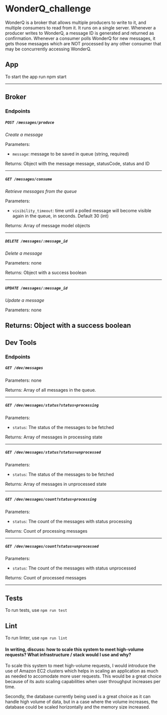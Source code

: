 # WonderQ_challenge

WonderQ is a broker that allows multiple producers to write to it, and multiple consumers to read from it. It runs on a single server. Whenever a producer writes to WonderQ, a message ID is generated and returned as confirmation. Whenever a consumer polls WonderQ for new messages, it gets those messages which are NOT processed by any other consumer that may be concurrently accessing WonderQ.
## App

To start the app run npm start

---
## Broker

### Endpoints

##### `POST /messages/produce`

_Create a message_

Parameters:

- `message`: message to be saved in queue (string, required)

Returns: Object with the message message, statusCode, status and ID

---

##### `GET /messages/consume`

_Retrieve messages from the queue_

Parameters:

- `visibility_timeout`: time until a polled message will become visible again in the queue, in seconds. Default 30 (int)

Returns: Array of message model objects

---

##### `DELETE /messages/:message_id`

_Delete a message_

Parameters: none

Returns: Object with a success boolean

---


##### `UPDATE /messages/:message_id`

_Update a message_

Parameters: none

Returns: Object with a success boolean
---

## Dev Tools

### Endpoints

##### `GET /dev/messages`

Parameters: none

Returns: Array of all messages in the queue.

---

##### `GET /dev/messages/status?status=processing`

Parameters:

- `status`: The status of the messages to be fetched

Returns: Array of messages in processing state

---

##### `GET /dev/messages/status?status=unprocessed`

Parameters:

- `status`: The status of the messages to be fetched

Returns: Array of messages in unprocessed state

---

##### `GET /dev/messages/count?status=processing`

Parameters:

- `status`: The count of the messages with status processing

Returns: Count of processing messages

---

##### `GET /dev/messages/count?status=unprocessed`

Parameters:

- `status`: The count of the messages with status unprocessed

Returns: Count of processed messages

---


## Tests

To run tests, use `npm run test`

## Lint

To run linter, use `npm run lint`


#### In writing, discuss: how to scale this system to meet high-volume requests? What infrastructure / stack would I use and why?

To scale this system to meet high-volume requests, I would introduce the use of Amazon EC2 clusters which helps in scaling an application as much as needed to accomodate more user requests. This would be a great choice because of its auto scaling capabilities when user throughput increases per time.

Secondly, the database currently being used is a great choice as it can handle high volume of data, but in a case where the volume increases, the database could be scaled horizontally and the memory size increased.
